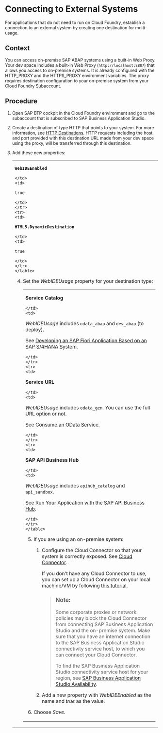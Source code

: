 <!-- loio7e49887e6fd34182bebeca5a6841a0cc -->

# Connecting to External Systems

For applications that do not need to run on Cloud Foundry, establish a connection to an external system by creating one destination for multi-usage.



<a name="loio7e49887e6fd34182bebeca5a6841a0cc__context_rjk_wrf_3kb"/>

## Context

You can access on-premise SAP ABAP systems using a built-in Web Proxy. Your dev space includes a built-in Web Proxy \(`http://localhost:8887`\) that allows you access to on-premise systems. It is already configured with the HTTP\_PROXY and the HTTPS\_PROXY environment variables. The proxy requires destination configuration to your on-premise system from your Cloud Foundry Subaccount.



<a name="loio7e49887e6fd34182bebeca5a6841a0cc__steps_orm_myk_m4"/>

## Procedure

1.  Open SAP BTP cockpit in the Cloud Foundry environment and go to the subaccount that is subscribed to SAP Business Application Studio.

2.  Create a destination of type HTTP that points to your system. For more information, see [HTTP Destinations](https://help.sap.com/viewer/cca91383641e40ffbe03bdc78f00f681/Cloud/en-US/783fa1c418a244d0abb5f153e69ca4ce.html). HTTP requests including the host and port provided with this destination URL made from your dev space using the proxy, will be transferred through this destination.

3.  Add these new properties:


    <table>
    <tr>
    <td>

**`WebIDEEnabled`**


    
    </td>
    <td>

`true`


    
    </td>
    </tr>
    <tr>
    <td>

**`HTML5.DynamicDestination`**


    
    </td>
    <td>

`true`


    
    </td>
    </tr>
    </table>

4.  Set the *WebIDEUsage* property for your destination type:


    <table>
    <tr>
    <td>

**Service Catalog**


    
    </td>
    <td>

*WebIDEUsage* includes `odata_abap` and `dev_abap` \(to deploy\).

See [Developing an SAP Fiori Application Based on an SAP S/4HANA System](https://help.sap.com/viewer/584e0bcbfd4a4aff91c815cefa0bce2d/Cloud/en-US/22f3401b2e464344943f2a6abf05d092.html).


    
    </td>
    </tr>
    <tr>
    <td>

**Service URL**


    
    </td>
    <td>

*WebIDEUsage* includes `odata_gen`. You can use the full URL option or not.

See [Consume an OData Service](https://help.sap.com/viewer/584e0bcbfd4a4aff91c815cefa0bce2d/Cloud/en-US/ff9d287ba8ef4011baaad58d516dce3f.html).


    
    </td>
    </tr>
    <tr>
    <td>

**SAP API Business Hub**


    
    </td>
    <td>

*WebIDEUsage* includes `apihub_catalog` and `api_sandbox`.

See [Run Your Application with the SAP API Business Hub](https://help.sap.com/viewer/584e0bcbfd4a4aff91c815cefa0bce2d/Cloud/en-US/54ce98a4f9cf454e8b18224623c00aba.html).


    
    </td>
    </tr>
    </table>

5.  If you are using an on-premise system:

    1.  Configure the Cloud Connector so that your system is correctly exposed. See [Cloud Connector](https://help.sap.com/viewer/cca91383641e40ffbe03bdc78f00f681/Cloud/en-US/e6c7616abb5710148cfcf3e75d96d596.html).

        If you don't have any Cloud Connector to use, you can set up a Cloud Connector on your local machine/VM by following [this tutorial](https://developers.sap.com/tutorials/cp-connectivity-install-cloud-connector.html).

        > ### Note:  
        > Some corporate proxies or network policies may block the Cloud Connector from connecting SAP Business Application Studio and the on-premise system. Make sure that you have an internet connection to the SAP Business Application Studio connectivity service host, to which you can connect your Cloud Connector.
        > 
        > To find the SAP Business Application Studio connectivity service host for your region, see [SAP Business Application Studio Availability](SAP_Business_Application_Studio_Availability_8509485.md).

    2.  Add a new property with *WebIDEEnabled* as the name and *true* as the value.

6.  Choose *Save*.


